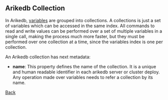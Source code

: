 ## Arikedb Collection
In Arikedb, [variables](./variable.md) are grouped into collections. A collections is just a set of variables which can be accessed in the same index. All commands to read and write values can be performed over a set of multiple variables in a single call, making the process much more faster, but they must be performed over one collection at a time, since the variables index is one per collection.

An Arikedb collection has next metadata:
 - **name**: This property defines the name of the collection. It is a unique and human readable identifier in each arikedb server or cluster deploy. Any operation made over variables needs to refer a collection by its name.

[Back](../README.md)
